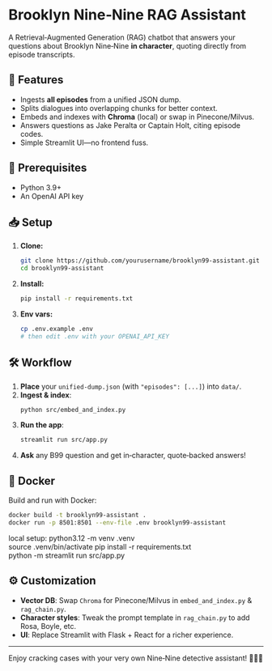 # Brooklyn Nine‑Nine RAG Assistant

A Retrieval‑Augmented Generation (RAG) chatbot that answers your questions about Brooklyn Nine‑Nine **in character**, quoting directly from episode transcripts.

## 🚀 Features

- Ingests **all episodes** from a unified JSON dump.
- Splits dialogues into overlapping chunks for better context.
- Embeds and indexes with **Chroma** (local) or swap in Pinecone/Milvus.
- Answers questions as Jake Peralta or Captain Holt, citing episode codes.
- Simple Streamlit UI—no frontend fuss.

## 🔧 Prerequisites

- Python 3.9+
- An OpenAI API key

## 📥 Setup

1. **Clone:**
   ```bash
   git clone https://github.com/yourusername/brooklyn99-assistant.git
   cd brooklyn99-assistant
   ```

2. **Install:**
   ```bash
   pip install -r requirements.txt
   ```
3. **Env vars:**
   ```bash
   cp .env.example .env
   # then edit .env with your OPENAI_API_KEY
   ```

## 🛠️ Workflow

1. **Place** your `unified-dump.json` (with `"episodes": [...]`) into `data/`.
2. **Ingest & index**:
   ```bash
   python src/embed_and_index.py
   ```
3. **Run the app**:
   ```bash
   streamlit run src/app.py
   ```
4. **Ask** any B99 question and get in‑character, quote‑backed answers!

## 🐳 Docker

Build and run with Docker:

```bash
docker build -t brooklyn99-assistant .
docker run -p 8501:8501 --env-file .env brooklyn99-assistant
```

local setup:
python3.12 -m venv .venv                                               
source .venv/bin/activate 
pip install -r requirements.txt  
python -m streamlit run src/app.py

## ⚙️ Customization

- **Vector DB**: Swap `Chroma` for Pinecone/Milvus in `embed_and_index.py` & `rag_chain.py`.
- **Character styles**: Tweak the prompt template in `rag_chain.py` to add Rosa, Boyle, etc.
- **UI**: Replace Streamlit with Flask + React for a richer experience.

---

Enjoy cracking cases with your very own Nine‑Nine detective assistant! 🕵️‍♂️🎉
